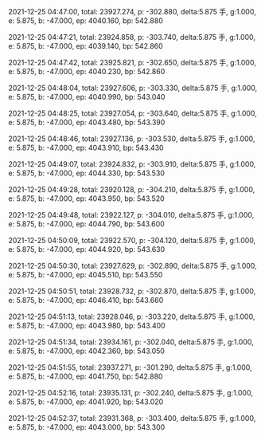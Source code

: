 2021-12-25 04:47:00, total: 23927.274, p: -302.880, delta:5.875 手, g:1.000, e: 5.875, b: -47.000, ep: 4040.160, bp: 542.880

2021-12-25 04:47:21, total: 23924.858, p: -303.740, delta:5.875 手, g:1.000, e: 5.875, b: -47.000, ep: 4039.140, bp: 542.860

2021-12-25 04:47:42, total: 23925.821, p: -302.650, delta:5.875 手, g:1.000, e: 5.875, b: -47.000, ep: 4040.230, bp: 542.860

2021-12-25 04:48:04, total: 23927.606, p: -303.330, delta:5.875 手, g:1.000, e: 5.875, b: -47.000, ep: 4040.990, bp: 543.040

2021-12-25 04:48:25, total: 23927.054, p: -303.640, delta:5.875 手, g:1.000, e: 5.875, b: -47.000, ep: 4043.480, bp: 543.390

2021-12-25 04:48:46, total: 23927.136, p: -303.530, delta:5.875 手, g:1.000, e: 5.875, b: -47.000, ep: 4043.910, bp: 543.430

2021-12-25 04:49:07, total: 23924.832, p: -303.910, delta:5.875 手, g:1.000, e: 5.875, b: -47.000, ep: 4044.330, bp: 543.530

2021-12-25 04:49:28, total: 23920.128, p: -304.210, delta:5.875 手, g:1.000, e: 5.875, b: -47.000, ep: 4043.950, bp: 543.520

2021-12-25 04:49:48, total: 23922.127, p: -304.010, delta:5.875 手, g:1.000, e: 5.875, b: -47.000, ep: 4044.790, bp: 543.600

2021-12-25 04:50:09, total: 23922.570, p: -304.120, delta:5.875 手, g:1.000, e: 5.875, b: -47.000, ep: 4044.920, bp: 543.630

2021-12-25 04:50:30, total: 23927.629, p: -302.890, delta:5.875 手, g:1.000, e: 5.875, b: -47.000, ep: 4045.510, bp: 543.550

2021-12-25 04:50:51, total: 23928.732, p: -302.870, delta:5.875 手, g:1.000, e: 5.875, b: -47.000, ep: 4046.410, bp: 543.660

2021-12-25 04:51:13, total: 23928.046, p: -303.220, delta:5.875 手, g:1.000, e: 5.875, b: -47.000, ep: 4043.980, bp: 543.400

2021-12-25 04:51:34, total: 23934.161, p: -302.040, delta:5.875 手, g:1.000, e: 5.875, b: -47.000, ep: 4042.360, bp: 543.050

2021-12-25 04:51:55, total: 23937.271, p: -301.290, delta:5.875 手, g:1.000, e: 5.875, b: -47.000, ep: 4041.750, bp: 542.880

2021-12-25 04:52:16, total: 23935.131, p: -302.240, delta:5.875 手, g:1.000, e: 5.875, b: -47.000, ep: 4041.920, bp: 543.020

2021-12-25 04:52:37, total: 23931.368, p: -303.400, delta:5.875 手, g:1.000, e: 5.875, b: -47.000, ep: 4043.000, bp: 543.300